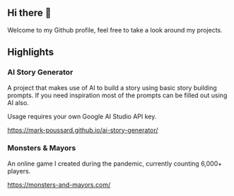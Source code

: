 ## Hi there 👋

Welcome to my Github profile, feel free to take a look around my projects.

## Highlights

### AI Story Generator

A project that makes use of AI to build a story using basic story building prompts. If you need inspiration most of the prompts can be filled out using AI also.

Usage requires your own Google AI Studio API key.

https://mark-poussard.github.io/ai-story-generator/

### Monsters & Mayors

An online game I created during the pandemic, currently counting 6,000+ players.

https://monsters-and-mayors.com/

